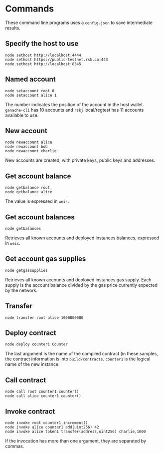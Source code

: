 # Commands

These command line programs uses a `config.json` to save intermediate results.

## Specify the host to use

```
node sethost http://localhost:4444
node sethost https://public-testnet.rsk.co:443
node sethost http://localhost:8545
```

## Named account

```
node setaccount root 0
node setaccount alice 1
```

The number indicates the position of the account in the host wallet. `ganache-cli`
has 10 accounts and `rskj` local/regtest has 11 accounts available to use.

## New account

```
node newaccount alice
node newaccount bob
node newaccount charlie
```

New accounts are created, with private keys, public keys and addresses.

## Get account balance
```
node getbalance root
node getbalance alice
```
The value is expressed in `weis`.

## Get account balances
```
node getbalances
```
Retrieves all known accounts and deployed instances balances, expressed
in `weis`.

## Get account gas supplies
```
node getgassupplies
```
Retrieves all known accounts and deployed instances gas supply. Each
supply is the account balance divided by the gas price currently expected
by the network.

## Transfer

```
node transfer root alice 1000000000
```

## Deploy contract
```
node deploy counter1 Counter
```

The last argument is the name of the compiled contract (in these samples,
the contract information is into `build/contracts`. `counter1` is the
logical name of the new instance.


## Call contract
```
node call root counter1 counter()
node call alice counter1 counter()
```

## Invoke contract
```
node invoke root counter1 increment()
node invoke alice counter1 add(uint256) 42
node invoke alice token1 transfer(address,uint256) charlie,1000
```

If the invocation has more than one argument, they are separated by commas.



